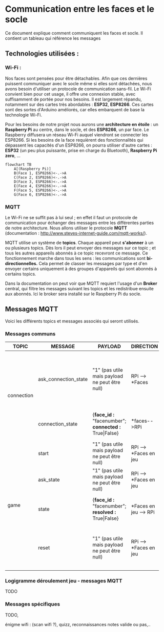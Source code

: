 # Communication entre les faces et le socle

Ce document explique comment communiquent les faces et socle. Il contient un tableau qui référence les messages 

## Technologies utilisées :

### Wi-Fi :

Nos faces sont pensées pour être détachables. Afin que ces dernières puissent communiquer avec le socle même si elles sont détachées, nous avons besoin d'utiliser un protocole de communication sans-fil. Le Wi-Fi convient bien pour cet usage, il offre une connexion stable, avec suffisamment de portée pour nos besoins. Il est largement répandu, notamment sur des cartes très abordables : **ESP32**, **ESP8266**. Ces cartes sont des sortes d'Arduino améliorés, car elles embarquent de base la technologie Wi-Fi.

Pour les besoins de notre projet nous aurons une **architecture en étoile** : un **Raspberry Pi** au centre, dans le socle, et des **ESP8266**, un par face. Le Raspberry diffusera un réseau Wi-Fi auquel viendront se connecter les ESP8266. Si les besoins de la face requièrent des fonctionnalités qui dépassent les capacités d'un ESP8266, on pourra utiliser d'autre cartes : **ESP32** (un peu plus puissante, prise en charge du Bluetooth), **Raspberry Pi zero**, ...

```mermaid
flowchart TB
    A[(Raspberry Pi)]
    B(Face 1, ESP8266)<-.->A
    C(Face 2, ESP8266)<-.->A
    D(Face 3, ESP8266)<-.->A
    E(Face 4, ESP8266)<-.->A
    F(Face 5, ESP8266)<-.->A
    G(Face 6, ESP8266)<-.->A
```

### MQTT 

Le Wi-Fi ne se suffit pas à lui seul ; en effet il faut un protocole de communication pour échanger des messages entre les différentes parties de notre architecture. Nous allons utiliser le protocole **MQTT** (documentation : http://www.steves-internet-guide.com/mqtt-works/). 

MQTT utilise un système de **topics**. Chaque appareil peut **s'abonner** à un ou plusieurs topics. Dès lors il peut envoyer des messages sur ce topic ; et tous les autres appareils abonnés à ce topic recevront ce message. Ce fonctionnement marche dans tous les sens : les communications sont **bi-directionnelles.** Cela permet de classer les messages par type et d'en envoyer certains uniquement à des groupes d'appareils qui sont abonnés à certains topics.

Dans la documentation on peut voir que MQTT requiert l'usage d'un **Broker** central, qui filtre les messages suivant les topics et les redistribue ensuite aux abonnés. Ici le broker sera installé sur le Raspberry Pi du socle.

## Messages MQTT

Voici les différents topics et messages associés qui seront utilisés. 

### Messages communs

<table>
    <thead>
        <tr>
            <th>TOPIC</th>
            <th>MESSAGE</th>
            <th>PAYLOAD</th>
            <th>DIRECTION</th>
            <th>DESCRIPTION</th>
        </tr>
    </thead>
    <tbody>
        <!--L1-->
        <tr>
            <td rowspan=2>connection</td>
            <td>ask_connection_state</td>
            <td>"1" (pas utile mais payload ne peut être null)</td>
            <td>RPi --> *Faces</td>
            <td>Le RPi souhaite connaître les faces connectées sur le socle. À la suite de cet envoi, les faces doivent envoyer un message "connection_state"</td>
        </tr>
        <!--L2-->
        <tr>
            <td>connection_state</td>
            <td>{<b>face_id :</b> "facenumber"; <b>connected :</b> True|False}</td>
            <td>*faces-->RPi</td>
            <td>Les faces en marche envoient leur état : True si elles sont sur le socle, False sinon</td>
        </tr>
        <!--L3-->
        <tr>
            <td rowspan=4>game</td>
            <td>start</td>
            <td>"1" (pas utile mais payload ne peut être null)</td>
            <td>RPi --> *Faces en jeu</td>
            <td>Le RPi indique aux faces en jeu de démarrer leurs énigmes</td>
        </tr>
        <!--L4-->
        <tr>
            <td>ask_state</td>
            <td>"1" (pas utile mais payload ne peut être null)</td>
            <td>RPi --> *Faces en jeu</td>
            <td>Le RPi souhaite savoir si les faces en jeu sont résolues ou non</td>
        </tr>
        <!--L5-->
        <tr>	
            <td>state</td>
            <td>{<b>face_id :</b> "facenumber"; <b>resolved :</b> True|False}</td>
            <td>*Faces en jeu --> RPi</td>
            <td>Chaque face envoie son état de résolution (True si résolue, False sinon) au RPi</td>
        </tr>
        <!--L6-->
        <tr>	
            <td>reset</td>
            <td>"1" (pas utile mais payload ne peut être null)</td>
            <td>RPi --> *Faces en jeu</td>
            <td>Le RPi demande aux faces de se remettre à zéro (retour à l'état non résolu, par exemple après une partie)</td>
        </tr>
    </tbody>
</table>




### Logigramme déroulement jeu - messages MQTT

TODO




### 



### Messages spécifiques 

TODO, 

énigme wifi : (scan wifi ?), quizz, reconnaissances notes valide ou pas,..